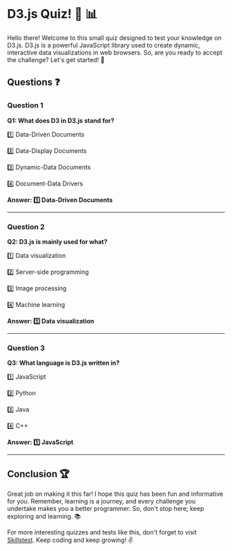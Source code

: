 # D3.js Quiz! :tada: :bar_chart:

Hello there! Welcome to this small quiz designed to test your knowledge on D3.js. D3.js is a powerful JavaScript library used to create dynamic, interactive data visualizations in web browsers. So, are you ready to accept the challenge? Let's get started! :rocket:

## Questions :question:

### Question 1

**Q1: What does D3 in D3.js stand for?**

:one: Data-Driven Documents

:two: Data-Display Documents

:three: Dynamic-Data Documents

:four: Document-Data Drivers

**Answer: :one: Data-Driven Documents**

---

### Question 2

**Q2: D3.js is mainly used for what?**

:one: Data visualization

:two: Server-side programming

:three: Image processing

:four: Machine learning

**Answer: :one: Data visualization**

---

### Question 3

**Q3: What language is D3.js written in?**

:one: JavaScript

:two: Python

:three: Java

:four: C++

**Answer: :one: JavaScript**

---

## Conclusion :trophy:

Great job on making it this far! I hope this quiz has been fun and informative for you. Remember, learning is a journey, and every challenge you undertake makes you a better programmer. So, don't stop here; keep exploring and learning. :books:

For more interesting quizzes and tests like this, don't forget to visit [Skillstest](http://skillstest.me). Keep coding and keep growing! :v:
